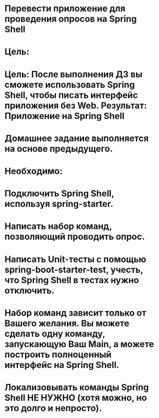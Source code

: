# Перевести приложение для проведения опросов на Spring Shell
# 
# Цель:
# Цель: После выполнения ДЗ вы сможете использовать Spring Shell, чтобы писать интерфейс приложения без Web. Результат: Приложение на Spring Shell
# 
# Домашнее задание выполняется на основе предыдущего.
# 
# Необходимо:
# 
# Подключить Spring Shell, используя spring-starter.
# Написать набор команд, позволяющий проводить опрос.
# Написать Unit-тесты с помощью spring-boot-starter-test, учесть, что Spring Shell в тестах нужно отключить.
# Набор команд зависит только от Вашего желания. Вы можете сделать одну команду, запускающую Ваш Main, а можете построить полноценный интерфейс на Spring Shell.
# 
# Локализовывать команды Spring Shell НЕ НУЖНО (хотя можно, но это долго и непросто).